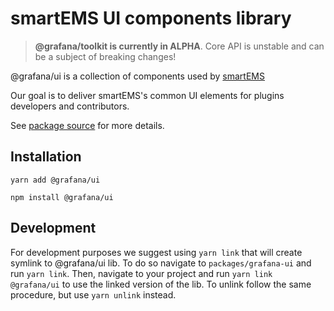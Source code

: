 # smartEMS UI components library

> **@grafana/toolkit is currently in ALPHA**. Core API is unstable and can be a subject of breaking changes!

@grafana/ui is a collection of components used by [smartEMS](https://github.com/grafana/grafana)

Our goal is to deliver smartEMS's common UI elements for plugins developers and contributors.

See [package source](https://github.com/grafana/grafana/tree/master/packages/grafana-ui) for more details.

## Installation

`yarn add @grafana/ui`

`npm install @grafana/ui`

## Development

For development purposes we suggest using `yarn link` that will create symlink to @grafana/ui lib. To do so navigate to `packages/grafana-ui` and run `yarn link`. Then, navigate to your project and run `yarn link @grafana/ui` to use the linked version of the lib. To unlink follow the same procedure, but use `yarn unlink` instead.
